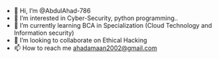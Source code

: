 - 👋 Hi, I’m @AbdulAhad-786
- 👀 I’m interested in Cyber-Security, python programming..
- 🌱 I’m currently learning BCA in Specialization (Cloud Technology and Information security)
- 💞️ I’m looking to collaborate on Ethical Hacking
- 📫 How to reach me ahadamaan2002@gmail.com

<!---
AbdulAhad-786/AbdulAhad-786 is a ✨ special ✨ repository because its `README.md` (this file) appears on your GitHub profile.
You can click the Preview link to take a look at your changes.
--->
